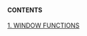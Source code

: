 #### CONTENTS

[1. WINDOW FUNCTIONS](https://github.com/Tungana-Bhavya/SQL/tree/main/ADVANCED_SQL/WINDOW_FUNCTIONS)


